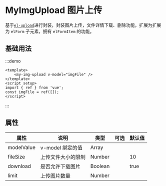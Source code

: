 # MyImgUpload 图片上传

基于[`el-upload`](https://element-plus.org/zh-CN/component/upload.html)进行封装，封装图片上传，文件详情下载、删除功能，扩展为扩展为 `elForm` 子元素，拥有 `elFormItem` 的功能。

## 基础用法

:::demo

```vue
<template>
    <my-img-upload v-model="imgFile" />
</template>
<script setup>
import { ref } from 'vue';
const imgFile = ref([]);
</script>
```

:::

## 属性

| 属性       | 说明               | 类型    | 可选 | 默认值 |
| ---------- | ------------------ | ------- | ---- | ------ |
| modelValue | v-model 绑定的值   | Array   |      |        |
| fileSize   | 上传文件大小的限制 | Number  |      | 10     |
| download   | 是否允许下载图片   | Boolean |      | true   |
| limit      | 上传图片数量       | Number  |      |        |
